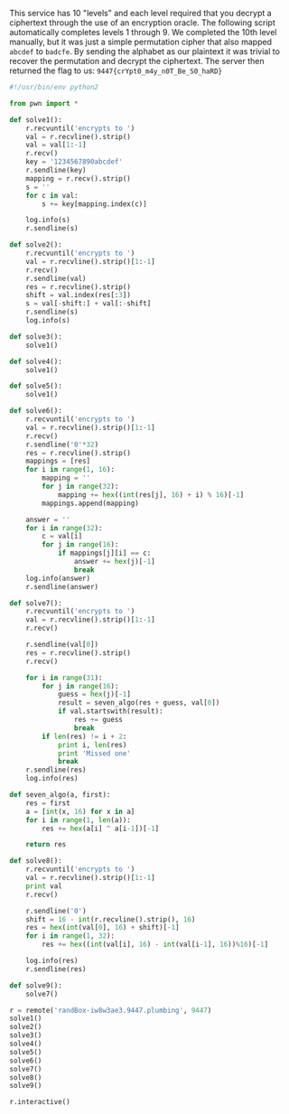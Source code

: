 This service has 10 "levels" and each level required that you decrypt a ciphertext through the use of an encryption oracle. The following script automatically completes levels 1 through 9. We completed the 10th level manually, but it was just a simple permutation cipher that also mapped `abcdef` to `badcfe`. By sending the alphabet as our plaintext it was trivial to recover the permutation and decrypt the ciphertext. The server then returned the flag to us: `9447{crYpt0_m4y_n0T_Be_S0_haRD}`

```python
#!/usr/bin/env python2

from pwn import *

def solve1():
    r.recvuntil('encrypts to ')
    val = r.recvline().strip()
    val = val[1:-1]
    r.recv()
    key = '1234567890abcdef'
    r.sendline(key)
    mapping = r.recv().strip()
    s = ''
    for c in val:
        s += key[mapping.index(c)]

    log.info(s)
    r.sendline(s)

def solve2():
    r.recvuntil('encrypts to ')
    val = r.recvline().strip()[1:-1]
    r.recv()
    r.sendline(val)
    res = r.recvline().strip()
    shift = val.index(res[:3])
    s = val[-shift:] + val[:-shift]
    r.sendline(s)
    log.info(s)

def solve3():
    solve1()

def solve4():
    solve1()

def solve5():
    solve1()

def solve6():
    r.recvuntil('encrypts to ')
    val = r.recvline().strip()[1:-1]
    r.recv()
    r.sendline('0'*32)
    res = r.recvline().strip()
    mappings = [res]
    for i in range(1, 16):
        mapping = ''
        for j in range(32):
            mapping += hex((int(res[j], 16) + i) % 16)[-1]
        mappings.append(mapping)

    answer = ''
    for i in range(32):
        c = val[i]
        for j in range(16):
            if mappings[j][i] == c:
                answer += hex(j)[-1]
                break
    log.info(answer)
    r.sendline(answer)

def solve7():
    r.recvuntil('encrypts to ')
    val = r.recvline().strip()[1:-1]
    r.recv()

    r.sendline(val[0])
    res = r.recvline().strip()
    r.recv()

    for i in range(31):
        for j in range(16):
            guess = hex(j)[-1]
            result = seven_algo(res + guess, val[0])
            if val.startswith(result):
                res += guess
                break
        if len(res) != i + 2:
            print i, len(res)
            print 'Missed one'
            break
    r.sendline(res)
    log.info(res)

def seven_algo(a, first):
    res = first
    a = [int(x, 16) for x in a]
    for i in range(1, len(a)):
        res += hex(a[i] ^ a[i-1])[-1]

    return res

def solve8():
    r.recvuntil('encrypts to ')
    val = r.recvline().strip()[1:-1]
    print val
    r.recv()

    r.sendline('0')
    shift = 16 - int(r.recvline().strip(), 16)
    res = hex(int(val[0], 16) + shift)[-1]
    for i in range(1, 32):
        res += hex((int(val[i], 16) - int(val[i-1], 16))%16)[-1]

    log.info(res)
    r.sendline(res)

def solve9():
    solve7()

r = remote('randBox-iw8w3ae3.9447.plumbing', 9447)
solve1()
solve2()
solve3()
solve4()
solve5()
solve6()
solve7()
solve8()
solve9()

r.interactive()
```
